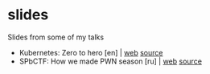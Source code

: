 # slides

Slides from some of my talks

- Kubernetes: Zero to hero [en] | [web](https://danil.co/kube-zero-to-hero) [source](./kube-zero-to-hero)
- SPbCTF: How we made PWN season [ru] | [web](https://danil.co/how-we-made-pwn-season) [source](./how-we-made-pwn-season)
